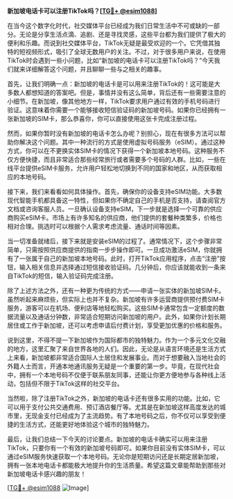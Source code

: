 **新加坡电话卡可以注册TikTok吗？[[TG💪+ @esim1088](https://t.me/s/esim1088)]**

在当今这个数字化时代，社交媒体平台已经成为我们日常生活中不可或缺的一部分。无论是分享生活点滴、追剧、还是寻找灵感，这些平台都为我们提供了极大的便利和乐趣。而说到社交媒体平台，TikTok无疑是最受欢迎的一个。它凭借其独特的短视频形式，吸引了全球无数用户的关注。不过，对于很多用户来说，在使用TikTok时会遇到一些小问题，比如“新加坡的电话卡可以注册TikTok吗？”今天我们就来详细解答这个问题，并且聊聊一些与之相关的趣事。

首先，让我们明确一点：新加坡的电话卡是可以用来注册TikTok的！这可能是大多数人都想知道的答案吧。但是，事情并没有这么简单，背后还有一些需要注意的小细节。在新加坡，像其他地方一样，TikTok要求用户通过有效的手机号码进行验证。这意味着你需要一个能够接收短信验证码的新加坡号码。如果你已经拥有一张新加坡的SIM卡，那么恭喜你，你可以直接使用这张卡完成注册过程。

然而，如果你暂时没有新加坡的电话卡怎么办呢？别担心，现在有很多方法可以帮助你解决这个问题。其中一种流行的方式是使用虚拟号码服务（eSIM）。通过这种方式，你可以在不更换实体SIM卡的情况下获得一个新加坡本地号码。这种服务不仅方便快捷，而且非常适合那些经常旅行或者需要多个号码的人群。比如，一些在线平台提供eSIM卡服务，允许用户轻松地切换到不同的国家和地区，从而获取相应的本地号码。

接下来，我们来看看如何具体操作。首先，确保你的设备支持eSIM功能。大多数现代智能手机都具备这一特性，但如果你不确定自己的手机是否支持，请查阅官方文档或咨询客服人员。一旦确认设备支持eSIM，下一步就是选择一个可靠的供应商购买eSIM卡。市场上有许多知名的供应商，他们提供的套餐种类繁多，价格也相对合理。挑选时可以根据个人需求考虑流量、通话时间等因素。

当一切准备就绪后，接下来就是安装eSIM的过程了。通常情况下，这个步骤非常简单，只需按照供应商提供的指南一步步操作即可。一旦成功激活eSIM，你就拥有了一张属于自己的新加坡本地号码。此时，打开TikTok应用程序，点击“注册”按钮，输入相关信息并选择通过短信接收验证码。几分钟后，你应该就能收到一条来自TikTok的短信，输入验证码完成注册。

除了上述方法之外，还有一种更为传统的方式——申请一张实体的新加坡SIM卡。虽然听起来麻烦些，但实际上也并不复杂。新加坡有许多运营商提供预付费SIM卡服务，游客可以在机场、便利店等地轻松购买。这些SIM卡通常包含一定额度的数据流量以及通话分钟数，非常适合短期访问新加坡的用户。此外，如果你计划长期居住或工作于新加坡，还可以考虑申请后付费计划，享受更加优惠的价格和服务。

说到这里，不得不提一下新加坡作为国际都市的独特魅力。作为一个多元文化交融的地方，这里汇聚了来自世界各地的人们。因此，无论是从语言环境还是生活方式上来看，新加坡都非常适合国际人士居住和发展事业。而对于想要融入当地社会的外籍人士而言，开通本地通讯服务无疑是一个重要的第一步。毕竟，在现代社会中，拥有一个本地号码不仅便于联系朋友同事，还能让你更方便地参与各种线上活动，包括但不限于TikTok这样的社交平台。

当然啦，除了注册TikTok之外，新加坡的电话卡还有很多实用的功能。比如，它可以用于支付公共交通费用、预订酒店餐厅等。尤其是在新加坡这样高度发达的城市里，无现金支付已经成为了主流趋势。有了本地号码之后，你不仅可以享受到便捷的生活方式，还能更好地体验这个城市的独特魅力。

最后，让我们总结一下今天的讨论要点。新加坡的电话卡确实可以用来注册TikTok，只要你有一个有效的新加坡号码即可。如果你目前没有实体SIM卡，可以通过eSIM服务快速获取一个本地号码。无论你是短期访问还是长期定居新加坡，拥有一张本地电话卡都能极大地提升你的生活质量。希望这篇文章能帮助到那些对新加坡电话卡感兴趣的朋友！

[[TG💪+ @esim1088](https://t.me/s/esim1088) ![Image](https://i.postimg.cc/4NQfJmqS/Snipaste-2025-05-13-00-14-12.png)]